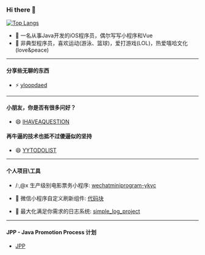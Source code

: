 ### Hi there 👋

<!--
**YorickYu/YorickYu** is a ✨ _special_ ✨ repository because its `README.md` (this file) appears on your GitHub profile.

Here are some ideas to get you started:

- 🔭 I’m currently working on ...
- 🌱 I’m currently learning ...
- 👯 I’m looking to collaborate on ...
- 🤔 I’m looking for help with ...
- 💬 Ask me about ...
- 📫 How to reach me: ...
- 😄 Pronouns: ...
- ⚡ Fun fact: ...
-->

<!-- [![Anurag's github stats](https://github-readme-stats.vercel.app/api?username=YorickYu)](https://github.com/anuraghazra/github-readme-stats)-->
[![Top Langs](https://github-readme-stats.vercel.app/api/top-langs/?username=YorickYu)](https://github.com/anuraghazra/github-readme-stats)


- 🔭 一名从事Java开发的iOS程序员，偶尔写写小程序和Vue
- 🌱 非典型程序员，喜欢运动(游泳、篮球)，爱打游戏(LOL)，热爱嘻哈文化(love&peace)

---

#### 分享些无聊的东西

- ⚡ [yloopdaed](http://yloopdaed.icu/)

---

#### 小朋友，你是否有很多问好？

- 😄 [IHAVEAQUESTION](https://github.com/YorickYu/IHAVEAQUESTION)

#### 再牛逼的技术也抵不过傻逼似的坚持

- 😄 [YYTODOLIST](https://github.com/YorickYu/YYTODOLIST)

---

#### 个人项目\工具

- /:,@x 生产级别电影票务小程序: [wechatminiprogram-ykyc](https://github.com/YorickYu/wechatminiprogram-ykyc)

- 🦉 微信小程序自定义刷新组件: [代码块](https://developers.weixin.qq.com/s/nuzXJHmv778m)

- 📖 最大化满足你需求的日志系统: [simple_log_project](https://github.com/YorickYu/simple_log_project)

---

#### JPP - Java Promotion Process 计划

- [JPP](https://github.com/YorickYu/JPP)

